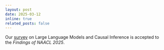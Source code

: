 ```yaml
---
layout: post
date: 2025-03-12
inline: true
related_posts: false
---
```


Our [survey](https://arxiv.org/abs/2403.09606) on Large Language Models and Causal Inference is accepted to the _Findings of NAACL 2025_.
